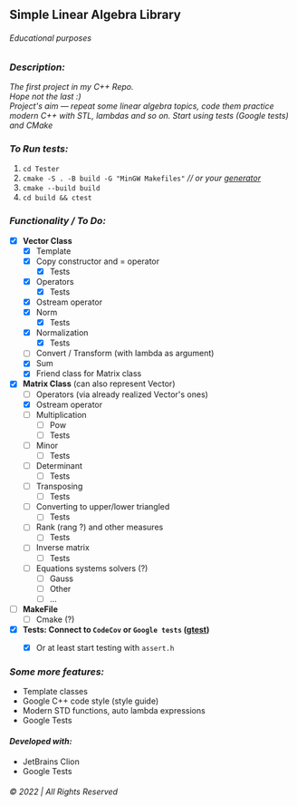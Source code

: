 ## Simple Linear Algebra Library
###### Educational purposes


### _Description:_
_The first project in my C++ Repo.   
Hope not the last :)  
Project's aim — repeat some linear algebra topics, code them practice modern C++ with STL, lambdas and so on. Start using tests (Google tests) and CMake_

### _To Run tests:_
1. `cd Tester`
2. `cmake -S . -B build -G "MinGW Makefiles"` _// or your [generator](https://cmake.org/cmake/help/latest/manual/cmake-generators.7.html)_
3. `cmake --build build`
4. `cd build && ctest`

### _Functionality / To Do:_

- [x] __Vector Class__
    - [x] Template
    - [x] Copy constructor and = operator
      - [x] Tests
    - [x] Operators
      - [x] Tests
    - [x] Ostream operator
    - [x] Norm  
      - [x] Tests
    - [x] Normalization
      - [x] Tests
    - [ ] Convert / Transform (with lambda as argument)
    - [x] Sum
    - [x] Friend class for Matrix class
- [x] __Matrix Class__ (can also represent Vector)
    - [ ] Operators (via already realized Vector's ones)
    - [x] Ostream operator
    - [ ] Multiplication
        - [ ] Pow
        - [ ] Tests
    - [ ] Minor 
        - [ ] Tests
    - [ ] Determinant
      - [ ] Tests
    - [ ] Transposing
      - [ ] Tests
    - [ ] Converting to upper/lower triangled 
      - [ ] Tests
    - [ ] Rank (rang ?) and other measures
      - [ ] Tests
    - [ ] Inverse matrix
      - [ ] Tests
    - [ ] Equations systems solvers (?)
        - [ ] Gauss
        - [ ] Other
        - [ ] ...
- [ ] __MakeFile__
  - [ ] Cmake (?)
- [x] __Tests: Connect to `CodeCov` or `Google tests` ([gtest](https://google.github.io/googletest/quickstart-cmake.html))__
  - [x] Or at least start testing with `assert.h`  
    


### _Some more features:_  
* Template classes
* Google C++ code style (style guide)
* Modern STD functions, auto lambda expressions
* Google Tests


#### _Developed with:_
* JetBrains Clion
* Google Tests
&nbsp;  

###### © 2022 | All Rights Reserved